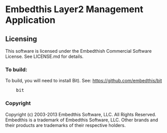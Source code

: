 Embedthis Layer2 Management Application
===

Licensing
---

This software is licensed under the Embedthish Commercial Software License.  See LICENSE.md for details.

### To build:

To build, you will need to install Bit). See:
    https://github.com/embedthis/bit

<pre>
    bit
</pre>

### Copyright

Copyright (c) 2003-2013 Embedthis Software, LLC. All Rights Reserved.
Embedthis is a trademark of Embedthis Software, LLC. Other brands and 
their products are trademarks of their respective holders.
